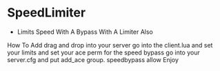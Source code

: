 # SpeedLimiter

- Limits Speed With A  Bypass With A Limiter Also

How To Add
drag and drop into your server
go into the client.lua and set your limits and set your ace perm for the speed bypass
go into your server.cfg and put add_ace group. speedbypass allow
Enjoy
